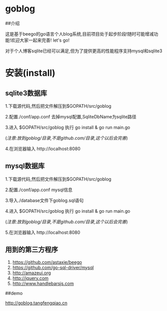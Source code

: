 # goblog

##介绍

这是基于beego的go语言个人blog系统,目前项目处于起步阶段!随时可能增减功能!欢迎大家一起来完善! let's go!

对于个人博客sqlite已经可以满足,但为了提供更高的性能程序支持mysql和sqlite3

# 安装(install)

## sqlite3数据库

1.下载源代码,然后把文件解压到$GOPATH/src/goblog

2.配置./conf/app.conf 去掉mysql配置,SqliteDbName为sqlite路径

3.进入 $GOPATH/src/goblog 执行 go install & go run main.go 

(_注意:放到goblog/目录,不是github.com/目录,这个以后会完善_)

4.在浏览器输入 http://localhost:8080

## mysql数据库

1.下载源代码,然后把文件解压到$GOPATH/src/goblog

2.配置./conf/app.conf mysql信息

3.导入./database文件下goblog.sql语句

4.进入 $GOPATH/src/goblog 执行 go install & go run main.go 

(_注意:放到goblog/目录,不是github.com/目录,这个以后会完善_)

5.在浏览器输入 http://localhost:8080

## 用到的第三方程序

1. https://github.com/astaxie/beego
2. https://github.com/go-sql-driver/mysql
3. http://amazeui.org
4. http://jquery.com
5. http://www.handlebarsjs.com
 
##demo

http://goblog.tangfengqiao.cn


